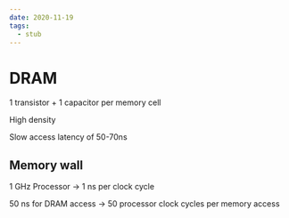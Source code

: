 ```yaml
---
date: 2020-11-19
tags: 
  - stub
---
```


# DRAM

1 transistor + 1 capacitor per memory cell

High density

Slow access latency of 50-70ns

## Memory wall

1 GHz Processor -> 1 ns per clock cycle

50 ns for DRAM access -> 50 processor clock cycles per memory access
